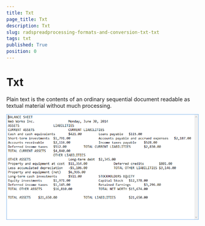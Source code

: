 ```yaml
---
title: Txt
page_title: Txt
description: Txt
slug: radspreadprocessing-formats-and-conversion-txt-txt
tags: txt
published: True
position: 0
---
```


# Txt



Plain text is the contents of an ordinary sequential document readable as textual material without much processing.
      
![Rad Spread Processing Formats and Conversion Txt 01](images/RadSpreadProcessing_Formats_and_Conversion_Txt_01.png)

## 
